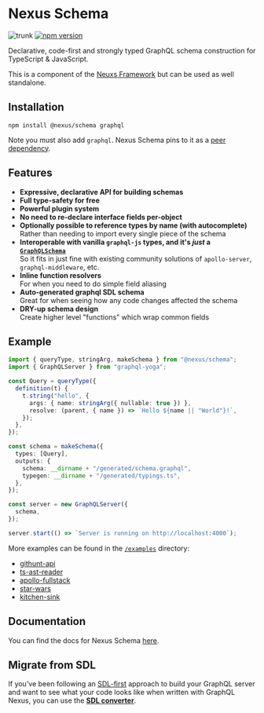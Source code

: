 # Nexus Schema

![trunk](https://github.com/graphql-nexus/schema/workflows/trunk/badge.svg)
[![npm version](https://badge.fury.io/js/%40nexus%2Fschema.svg)](https://badge.fury.io/js/%40nexus%2Fschema)

Declarative, code-first and strongly typed GraphQL schema construction for TypeScript & JavaScript.

This is a component of the [Neuxs Framework](https://nexusjs.org) but can be used as well standalone.

## Installation

```
npm install @nexus/schema graphql
```

Note you must also add `graphql`. Nexus Schema pins to it as a [peer dependency](https://nodejs.org/en/blog/npm/peer-dependencies/).

## Features

- **Expressive, declarative API for building schemas**
- **Full type-safety for free**
- **Powerful plugin system**
- **No need to re-declare interface fields per-object**
- **Optionally possible to reference types by name (with autocomplete)**  
  Rather than needing to import every single piece of the schema
- **Interoperable with vanilla `graphql-js` types, and it's _just_ a [`GraphQLSchema`](https://graphql.org/graphql-js/type/#graphqlschema)**  
  So it fits in just fine with existing community solutions of `apollo-server`, `graphql-middleware`, etc.
- **Inline function resolvers**  
  For when you need to do simple field aliasing
- **Auto-generated graphql SDL schema**  
  Great for when seeing how any code changes affected the schema
- **DRY-up schema design**  
  Create higher level "functions" which wrap common fields

## Example

```ts
import { queryType, stringArg, makeSchema } from "@nexus/schema";
import { GraphQLServer } from "graphql-yoga";

const Query = queryType({
  definition(t) {
    t.string("hello", {
      args: { name: stringArg({ nullable: true }) },
      resolve: (parent, { name }) => `Hello ${name || "World"}!`,
    });
  },
});

const schema = makeSchema({
  types: [Query],
  outputs: {
    schema: __dirname + "/generated/schema.graphql",
    typegen: __dirname + "/generated/typings.ts",
  },
});

const server = new GraphQLServer({
  schema,
});

server.start(() => `Server is running on http://localhost:4000`);
```

More examples can be found in the [`/examples`](./examples) directory:

- [githunt-api](./examples/githunt-api)
- [ts-ast-reader](./examples/ts-ast-reader)
- [apollo-fullstack](./examples/apollo-fullstack)
- [star-wars](./examples/star-wars)
- [kitchen-sink](./examples/kitchen-sink)

## Documentation

You can find the docs for Nexus Schema [here](nexusjs.org/#/components/schema/about).

## Migrate from SDL

If you've been following an [SDL-first](https://www.prisma.io/blog/the-problems-of-schema-first-graphql-development-x1mn4cb0tyl3/) approach to build your GraphQL server and want to see what your code looks like when written with GraphQL Nexus, you can use the [**SDL converter**](https://nexus.js.org/converter).
